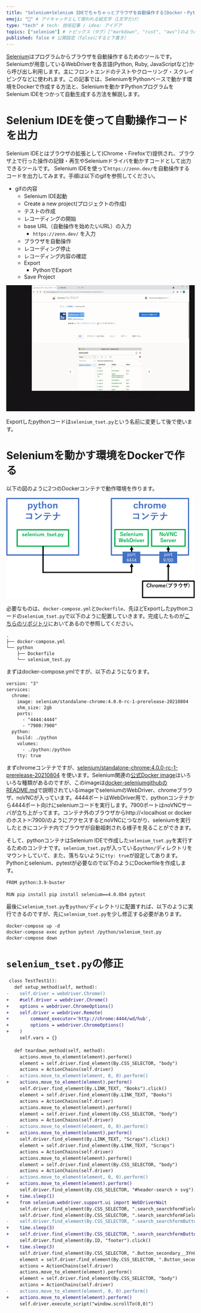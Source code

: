 ```yaml
---
title: "Selenium+Selenium IDEでちゃちゃっとブラウザを自動操作する[Docker・Python]" # 記事のタイトル
emoji: "🐻" # アイキャッチとして使われる絵文字（1文字だけ）
type: "tech" # tech: 技術記事 / idea: アイデア
topics: ["selenium"] # トピックス（タグ）["markdown", "rust", "aws"]のように指定する
published: false # 公開設定（falseにすると下書き）
---
```


[Selenium](https://www.selenium.dev/ja/documentation/)はプログラムからブラウザを自動操作するためのツールです。Seleniumが用意しているWebDriverを各言語(Python, Ruby, JavaScriptなど)から呼び出し利用します。主にフロントエンドのテストやクローリング・スクレイピングなどに使われます。この記事では、SeleniumをPythonベースで動かす環境をDockerで作成する方法と、Seleniumを動かすPythonプログラムをSelenium IDEをつかって自動生成する方法を解説します。

# Selenium IDEを使って自動操作コードを出力
Selenium IDEとはブラウザの拡張として(Chrome・Firefoxで)提供され、ブラウザ上で行った操作の記録・再生やSeleniumドライバを動かすコードとして出力できるツールです。
Selenium IDEを使って`https://zenn.dev/`を自動操作するコードを出力してみます。手順は以下のgifを参照してください。

- gifの内容
  - Selenium IDE起動
  - Create a new project(プロジェクトの作成)
  - テストの作成
  - レコーディングの開始
  - base URL（自動操作を始めたいURL）の入力
    - `https://zenn.dev/` を入力
  - ブラウザを自動操作
  - レコーディング停止
  - レコーディング内容の確認
  - Export
    - PythonでExport
  - Save Project 

![selenium_zenn2.gif](/images/selenium_zenn2.gif)

Exportしたpythonコードは`selenium_tset.py`という名前に変更して後で使います。


# Seleniumを動かす環境をDockerで作る
以下の図のように2つのDockerコンテナで動作環境を作ります。

![selenium-docker_env.png](/images/selenium-docker_env.png)

必要なものは、`docker-compose.yml`と`Dockerfile`、先ほどExportしたpythonコードの`selenium_tset.py`で以下のように配置していきます。完成したものが[こちらのリポジトリ](https://github.com/k8shiro/selenium-docker-sample_zenn-article)においてあるので参照してください。

```
.
├── docker-compose.yml
└── python
    ├── Dockerfile
    └── selenium_test.py
```

まずはdocker-compose.ymlですが、以下のようになります。

```
version: "3"
services:
  chrome:
    image: selenium/standalone-chrome:4.0.0-rc-1-prerelease-20210804
    shm_size: 2gb
    ports:
      - "4444:4444"
      - "7900:7900"
  python:
    build: ./python
    volumes:
      - ./python:/python
    tty: true
```


まずchromeコンテナですが、[selenium/standalone-chrome:4.0.0-rc-1-prerelease-20210804](https://hub.docker.com/r/selenium/standalone-chrome) を使います。Selenium関連の[公式Docker image](https://hub.docker.com/u/selenium)はいろいろな種類があるのですが、このimageは[docker-seleniumgithubのREADME.md](https://github.com/SeleniumHQ/docker-selenium)で説明されているimageでseleniumのWebDriver、chromeブラウザ、noVNCが入っています。4444ポートはWebDriver用で、pythonコンテナから4444ポート向けにseleniumコードを実行します。7900ポートはnoVNCサーバが立ち上がってます。コンテナ外のブラウザからhttp://<localhost or dockerのホスト>:7900/のようにアクセスするとnoVNCにつながり、seleniumを実行したときにコンテナ内でブラウザが自動祖刺される様子を見ることができます。

そして、pythonコンテナはSelenium IDEで作成した`selenium_tset.py`を実行するためのコンテナです。`selenium_tset.py`が入っている`python/`ディレクトリをマウントしていて、また、落ちないように`tty: true`が設定してあります。Pythonとselenium、pytestが必要なので以下のようにDockerfileを作成します。

```
FROM python:3.9-buster

RUN pip install pip install selenium==4.0.0b4 pytest
```

最後に`selenium_tset.py`を`python/`ディレクトリに配置すれば、以下のように実行できるのですが、先に`selenium_tset.py`を少し修正する必要があります。

```
docker-compose up -d
docker-compose exec python pytest /python/selenium_test.py
docker-compose down
```

# `selenium_tset.py`の修正



```diff python
 class TestTest1():
   def setup_method(self, method):
-    self.driver = webdriver.Chrome()
+    #self.driver = webdriver.Chrome()
+    options = webdriver.ChromeOptions()
+    self.driver = webdriver.Remote(
+        command_executor='http://chrome:4444/wd/hub',
+        options = webdriver.ChromeOptions()
+    )
     self.vars = {}
   
   def teardown_method(self, method):
     actions.move_to_element(element).perform()
     element = self.driver.find_element(By.CSS_SELECTOR, "body")
     actions = ActionChains(self.driver)
-    actions.move_to_element(element, 0, 0).perform()
+    actions.move_to_element(element).perform()
     self.driver.find_element(By.LINK_TEXT, "Books").click()
     element = self.driver.find_element(By.LINK_TEXT, "Books")
     actions = ActionChains(self.driver)
     actions.move_to_element(element).perform()
     element = self.driver.find_element(By.CSS_SELECTOR, "body")
     actions = ActionChains(self.driver)
-    actions.move_to_element(element, 0, 0).perform()
+    actions.move_to_element(element).perform()
     self.driver.find_element(By.LINK_TEXT, "Scraps").click()
     element = self.driver.find_element(By.LINK_TEXT, "Scraps")
     actions = ActionChains(self.driver)
     actions.move_to_element(element).perform()
     element = self.driver.find_element(By.CSS_SELECTOR, "body")
     actions = ActionChains(self.driver)
-    actions.move_to_element(element, 0, 0).perform()
+    actions.move_to_element(element).perform()
     self.driver.find_element(By.CSS_SELECTOR, "#header-search > svg").click()
+    time.sleep(1)
+    from selenium.webdriver.support.ui import WebDriverWait
     self.driver.find_element(By.CSS_SELECTOR, ".search_searchformField__1JsnC").click()
     self.driver.find_element(By.CSS_SELECTOR, ".search_searchformField__1JsnC").send_keys("Docker")
-    self.driver.find_element(By.CSS_SELECTOR, ".search_searchformButton__1hnWU path").click()
+    time.sleep(3)
+    self.driver.find_element(By.CSS_SELECTOR, ".search_searchformButton__1hnWU").click()
     self.driver.find_element(By.ID, "footer").click()
+    time.sleep(3)
     self.driver.find_element(By.CSS_SELECTOR, ".Button_secondary__3YnG6").click()
     element = self.driver.find_element(By.CSS_SELECTOR, ".Button_secondary__3YnG6")
     actions = ActionChains(self.driver)
     actions.move_to_element(element).perform()
     element = self.driver.find_element(By.CSS_SELECTOR, "body")
     actions = ActionChains(self.driver)
-    actions.move_to_element(element, 0, 0).perform()
+    actions.move_to_element(element).perform()
     self.driver.execute_script("window.scrollTo(0,0)")
 ```




